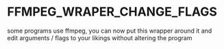 # FFMPEG_WRAPER_CHANGE_FLAGS
some programs use ffmpeg, you can now put this wrapper around it and edit arguments / flags to your likings without altering the program
